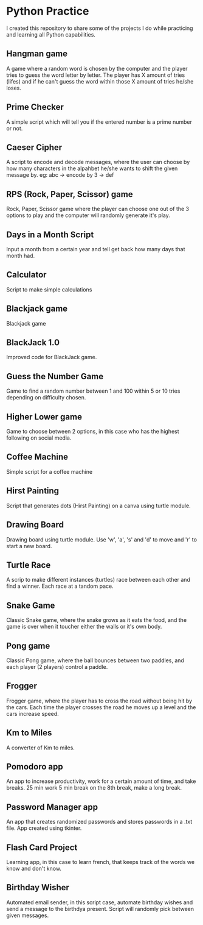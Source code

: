 # Python Practice

I created this repository to share some of the projects I do while practicing and learning all Python capabilities.

## Hangman game

A game where a random word is chosen by the computer and the player tries to guess the word letter by letter. The player has X amount of tries (lifes) and if he can't guess the word within those X amount of tries he/she loses.

## Prime Checker

A simple script which will tell you if the entered number is a prime number or not.

## Caeser Cipher

A script to encode and decode messages, where the user can choose by how many characters in the alpahbet he/she wants to shift the given message by.
eg: abc -> encode by 3 -> def

## RPS (Rock, Paper, Scissor) game

Rock, Paper, Scissor game where the player can choose one out of the 3 options to play and the computer will randomly generate it's play.

## Days in a Month Script
Input a month from a certain year and tell get back how many days that month had.

## Calculator
Script to make simple calculations

## Blackjack game
Blackjack game

## BlackJack 1.0
Improved code for BlackJack game.

## Guess the Number Game
Game to find a random number between 1 and 100 within 5 or 10 tries depending on difficulty chosen.

## Higher Lower game
Game to choose between 2 options, in this case who has the highest following on social media.

## Coffee Machine
Simple script for a coffee machine

## Hirst Painting
Script that generates dots (Hirst Painting) on a canva using turtle module.

## Drawing Board
Drawing board using turtle module. Use 'w', 'a', 's' and 'd' to move and 'r' to start a new board.

## Turtle Race
A scrip to make different instances (turtles) race between each other and find a winner. Each race at a tandom pace.

## Snake Game
Classic Snake game, where the snake grows as it eats the food, and the game is over when it toucher either the walls or it's own body.

## Pong game
Classic Pong game, where the ball bounces between two paddles, and each player (2 players) control a paddle.

## Frogger
Frogger game, where the player has to cross the road without being hit by the cars. Each time the player crosses the road he moves up a level and the cars increase speed.

## Km to Miles
A converter of Km to miles.

## Pomodoro app
An app to increase productivity, work for a certain amount of time, and take breaks.
25 min work
5 min break
on the 8th break, make a long break.

## Password Manager app
An app that creates randomized passwords and stores passwords in a .txt file. App created using tkinter.

## Flash Card Project
Learning app, in this case to learn french, that keeps track of the words we know and don't know. 

## Birthday Wisher
Automated email sender, in this script case, automate birthday wishes and send a message to the birthdya present. Script will randomly pick between given messages.